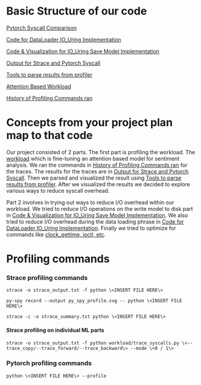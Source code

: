 # Basic Structure of our code

[Pytorch Syscall Comparison](https://github.com/smbanx/ECS251/tree/main/ML_Syscall_comparison) 

[Code for DataLoader IO_Uring Implementation](https://github.com/smbanx/ECS251/tree/main/dataloader_io_uring)

[Code & Visualization for IO_Uring Save Model Implementation](https://github.com/smbanx/ECS251/tree/main/iouring_save_model)

[Output for Strace and Pytorch Syscall](https://github.com/smbanx/ECS251/tree/main/output)

[Tools to parse results from profiler](https://github.com/smbanx/ECS251/tree/main/tools)

[Attention Based Workload](https://github.com/smbanx/ECS251/tree/main/workload)

[History of Profiling Commands ran](https://github.com/smbanx/ECS251/blob/main/history.txt)

# Concepts from your project plan map to that code

Our project consisted of 2 parts. The first part is profiling the workload. The [workload](https://github.com/smbanx/ECS251/blob/main/workload/ECS251.py) which is fine-tuning an attention based model for sentiment analysis. We ran the commands in [History of Profiling Commands ran](https://github.com/smbanx/ECS251/blob/main/history.txt) for the traces. The results for the traces are in [Output for Strace and Pytorch Syscall](https://github.com/smbanx/ECS251/tree/main/output). Then we parsed and visualized the result using [Tools to parse results from profiler](https://github.com/smbanx/ECS251/tree/main/tools). After we visualized the results we decided to explore various ways to reduce syscall overhead.

Part 2 involves in trying out ways to reduce I/O overhead within our workload. We tried to reduce I/O operations on the write model to disk part in [Code & Visualization for IO_Uring Save Model Implementation](https://github.com/smbanx/ECS251/tree/main/iouring_save_model). We also tried to reduce I/O overhead during the data loading phrase in [Code for DataLoader IO_Uring Implementation](https://github.com/smbanx/ECS251/tree/main/dataloader_io_uring). Finally we tried to optimize for commands like [clock_gettime, ioctl, etc](https://github.com/smbanx/ECS251/blob/main/workload/ECS251_optimized.py).

# Profiling commands

### Strace profiling commands
```
strace -o strace_output.txt -f python \<INSERT FILE HERE\>
```

```
py-spy record --output py_spy_profile.svg -- python \<INSERT FILE HERE\>
```

```
strace -c -o strace_summary.txt python \<INSERT FILE HERE\>
```

#### Strace profiling on individual ML parts
```
strace -o strace_output.txt -f python workload/trace_syscalls.py \<--trace_copy/--trace_forward/--trace_backward\> --mode \<0 / 1\>
```


### Pytorch profiling commands
```
python \<INSERT FILE HERE\> --profile
```
